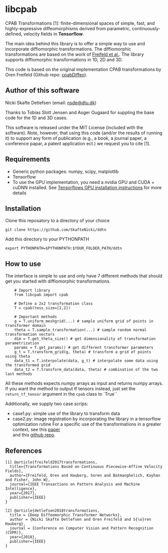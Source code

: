 # libcpab
CPAB Transformations [1]: finite-dimensional spaces of simple, fast, and 
highly-expressive diffeomorphisms derived from parametric, 
continuously-defined, velocity fields in **Tensorflow**.

The main idea behind this library is to offer a simple way to use and
incorporate diffiomorphic transformations. The diffiomorphic transformations
are based on the work of [Freifeld et al.](https://www.cs.bgu.ac.il/~orenfr/papers/freifeld_etal_PAMI_2017).
The library supports diffiomorphic transformations in 1D, 2D and 3D. 

This code is based on the original implementation CPAB transformations by
Oren Freifeld (Github repo: [cpabDiffeo](https://github.com/freifeld/cpabDiffeo)).

## Author of this software

Nicki Skafte Detlefsen (email: nsde@dtu.dk)

Thanks to Tobias Slott Jensen and Asger Ougaard for suppling the base code 
for the 1D and 3D cases.

This software is released under the MIT License (included with the software). 
Note, however, that using this code (and/or the results of running it) to support
any form of publication (e.g., a book, a journal paper, a conference papar, a patent
application ect.) we request you to cite [1].

## Requirements

* Generic python packages: numpy, scipy, matplotlib
* Tensorflow
* To use the GPU implementation, you need a nvidia GPU and CUDA + cuDNN installed. 
  See [Tensorflows GPU installation instructions](https://www.tensorflow.org/install/) 
  for more details

## Installation

Clone this reposatory to a directory of your choice
```
git clone https://github.com/SkafteNicki/ddtn
```
Add this directory to your PYTHONPATH
```
export PYTHONPATH=$PYTHONPATH:$YOUR_FOLDER_PATH/ddtn
```

## How to use
The interface is simple to use and only have 7 different methods that should
get you started with diffiomorphic transformations. 
```
    # Import library
    from libcpab import cpab
 
    # Define a 2x2 transformation class
    T = cpab(tess_size=[2,2])
    
    # Important methods
    g = T.uniform_meshgrid(...) # sample uniform grid of points in transformer domain
    theta = T.sample_transformation(...) # sample random normal transformation vectors
    dim = T.get_theta_size() # get dimensionality of transformation parametrization
    params = T.get_params() # get different transformer parameters
    g_t = T.transform_grid(g, theta) # transform a grid of points using theta
    data_t1 = T.interpolate(data, g_t) # interpolate some data using the transformed grid
    data_t2 = T.transform_data(data, theta) # combination of the two last methods 
```
All these methods expects numpy arrays as input and returns numpy arrays. 
If you want the method to output tf tensors instead, just set the `return_tf_tensor`
argument in the `cpab` class to `True``

Additionally, we supply two case scrips:
* case1.py: simple use of the library to transform data
* case2.py: image registration by incorporating the library in a tensorflow optimization rutine
For a specific use of the transformations in a greater context, 
see this [paper](http://www2.compute.dtu.dk/~sohau/papers/cvpr2018/detlefsen_cvpr_2018.pdf)  
and this [github repo](https://github.com/SkafteNicki/ddtn).

## References
```
[1] @article{freifeld2017transformations,
  title={Transformations Based on Continuous Piecewise-Affine Velocity Fields},
  author={Freifeld, Oren and Hauberg, Soren and Batmanghelich, Kayhan and Fisher, John W},
  journal={IEEE Transactions on Pattern Analysis and Machine Intelligence},
  year={2017},
  publisher={IEEE}
}

[2] @article{detlefsen2018transformations,
  title = {Deep Diffeomorphic Transformer Networks},
  author = {Nicki Skafte Detlefsen and Oren Freifeld and S{\o}ren Hauberg},
  journal = {Conference on Computer Vision and Pattern Recognition (CVPR)},
  year={2018},
  publisher={IEEE}
}

```